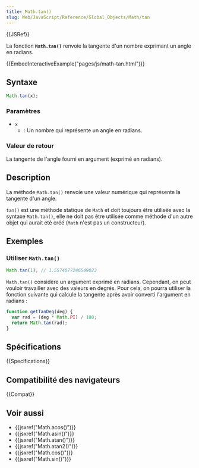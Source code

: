 ```yaml
---
title: Math.tan()
slug: Web/JavaScript/Reference/Global_Objects/Math/tan
---
```


{{JSRef}}

La fonction **`Math.tan()`** renvoie la tangente d'un nombre exprimant un angle en radians.

{{EmbedInteractiveExample("pages/js/math-tan.html")}}

## Syntaxe

```js
Math.tan(x);
```

### Paramètres

- `x`
  - : Un nombre qui représente un angle en radians.

### Valeur de retour

La tangente de l'angle fourni en argument (exprimé en radians).

## Description

La méthode `Math.tan()` renvoie une valeur numérique qui représente la tangente d'un angle.

`tan()` est une méthode statique de `Math` et doit toujours être utilisée avec la syntaxe `Math.tan()`, elle ne doit pas être utilisée comme méthode d'un autre objet qui aurait été créé (`Math` n'est pas un constructeur).

## Exemples

### Utiliser `Math.tan()`

```js
Math.tan(1); // 1.5574077246549023
```

`Math.tan()` considère un argument exprimé en radians. Cependant, on peut vouloir travailler avec des valeurs en degrés. Pour cela, on pourra utiliser la fonction suivante qui calcule la tangente après avoir converti l'argument en radians :

```js
function getTanDeg(deg) {
  var rad = (deg * Math.PI) / 180;
  return Math.tan(rad);
}
```

## Spécifications

{{Specifications}}

## Compatibilité des navigateurs

{{Compat}}

## Voir aussi

- {{jsxref("Math.acos()")}}
- {{jsxref("Math.asin()")}}
- {{jsxref("Math.atan()")}}
- {{jsxref("Math.atan2()")}}
- {{jsxref("Math.cos()")}}
- {{jsxref("Math.sin()")}}
